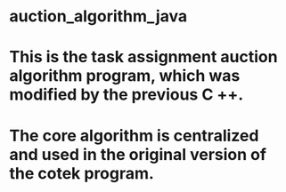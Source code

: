# auction_algorithm_java
# This is the task assignment auction algorithm program, which was modified by the previous C ++. 
# The core algorithm is centralized and used in the original version of the cotek program.
